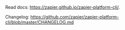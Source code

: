 Read docs: https://zapier.github.io/zapier-platform-cli/.

Changelog: https://github.com/zapier/zapier-platform-cli/blob/master/CHANGELOG.md
